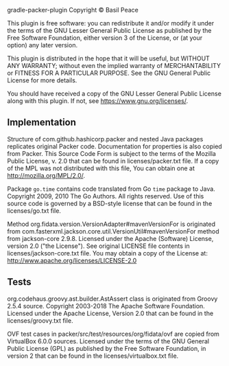 gradle-packer-plugin
Copyright ©  Basil Peace

This plugin is free software: you can redistribute it and/or modify
it under the terms of the GNU Lesser General Public License
as published by the Free Software Foundation, either version 3
of the License, or (at your option) any later version.

This plugin is distributed in the hope that it will be useful,
but WITHOUT ANY WARRANTY; without even the implied warranty of
MERCHANTABILITY or FITNESS FOR A PARTICULAR PURPOSE.  See the
GNU General Public License for more details.

You should have received a copy of the GNU Lesser General Public License
along with this plugin.  If not, see <https://www.gnu.org/licenses/>.


## Implementation

Structure of com.github.hashicorp.packer and nested Java packages
replicates original Packer code.
Documentation for properties is also copied from Packer.
This Source Code Form is subject to the terms of the Mozilla Public
License, v. 2.0 that can be found in licenses/packer.txt file.
If a copy of the MPL was not distributed with this
file, You can obtain one at http://mozilla.org/MPL/2.0/.


Package `go.time` contains code translated
from Go `time` package to Java.
Copyright 2009, 2010 The Go Authors. All rights reserved.
Use of this source code is governed by a BSD-style
license that can be found in the licenses/go.txt file.


Method org.fidata.version.VersionAdapter#mavenVersionFor
is originated from
com.fasterxml.jackson.core.util.VersionUtil#mavenVersionFor method
from jackson-core 2.9.8.
Licensed under the Apache (Software) License, version 2.0
("the License").
See original LICENSE file contents in licenses/jackson-core.txt file.
You may obtain a copy of the License at:
http://www.apache.org/licenses/LICENSE-2.0


## Tests

org.codehaus.groovy.ast.builder.AstAssert class
is originated from Groovy 2.5.4 source.
Copyright 2003-2018 The Apache Software Foundation.
Licensed under the Apache License, Version 2.0
that can be found in the licenses/groovy.txt file.


OVF test cases in packer/src/test/resources/org/fidata/ovf are copied
from VirtualBox 6.0.0 sources. Licensed under the terms of the GNU
General Public License (GPL) as published by the Free Software
Foundation, in version 2
that can be found in the licenses/virtualbox.txt file.

